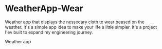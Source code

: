 # WeatherApp-Wear
Weather app that displays the nessecary cloth to wear beased on the weather. It's a simple app idea to make your life a little simpler. It's a project I'ev built to expand my engineering journey.

Weather app
